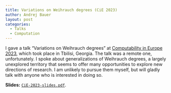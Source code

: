 ```yaml
---
title: Variations on Weihrauch degrees (CiE 2023)
author: Andrej Bauer
layout: post
categories:
  - Talks
  - Computation
---
```


I gave a talk “Variations on Weihrauch degrees” at [Computability in Europe
2023](https://www.viam.science.tsu.ge/cie2023/), which took place in Tbilisi, Georgia. The talk was a remote one,
unfortunately. I spoke about generalizations of Weihrauch degrees, a largely unexplored territory that seems to offer
many opportunities to explore new directions of research. I am unlikely to pursue them myself, but will gladly talk with
anyone who is interested in doing so.

**Slides:** [`CiE-2023-slides.pdf`](/asset/data/CiE-2023-slides.pdf).
